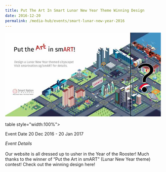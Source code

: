 ```yaml
---
title: Put The Art In Smart Lunar New Year Theme Winning Design
date: 2016-12-20
permalink: /media-hub/events/smart-lunar-new-year-2016
---
```


![Smart Lunar New Year Winning Design](/images/media-hub/events/till-2020/smart-lunar-new-year-2016.jpeg)

table style="width:100%">
  <tr>
    <td style="width:20%">Event Date</td>	
    <td style="width:80%">20 Dec 2016 - 20 Jan 2017</td>	
  </tr>
</table>

*Event Details*<br>		
Our website is all dressed up to usher in the Year of the Rooster! Much thanks to the winner of “Put the Art in smART” (Lunar New Year theme) contest! Check out the winning design here!

